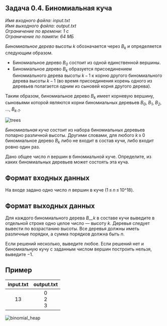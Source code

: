 
## Задача 0.4. Биномиальная куча

*Имя входного файла:  input.txt  
Имя выходного файла:  output.txt  
Ограничение по времени: 1 с  
Ограничение по памяти: 64 МБ*  

_Биномиальное дерево_  высоты _k_  обозначается через _B<sub>k</sub>_  и определяется следующим образом.

-   Биномиальное дерево _B<sub>0</sub>_  состоит из одной единственной вершины.
-   Биномиальное дерево _B<sub>k</sub>_  образуется присоединением биномиального дерева высоты  _k_ − 1  к корню другого биномиального дерева высоты  _k_ − 1  (во время присоединения корень одного из деревьев полагается одним из сыновей корня другого дерева).

Таким образом, биномиальное дерево _B<sub>k</sub>_  имеет корневую вершину, сыновьями которой являются корни биномиальных деревьев  _B<sub>0</sub>_,  _B<sub>1</sub>_,  _B<sub>2</sub>_, …,  _B<sub>k-1</sub>_.

![trees](https://acm.bsu.by/courses/187/problems/3562/trees.png)

_Биномиальная куча_  состоит из набора биномиальных деревьев попарно различной высоты. Другими словами, для любого  _k_ ≥ 0  биномиальное дерево  _B<sub>k</sub>_  либо не входит в состав кучи, либо входит ровно один раз.

Дано общее число _n_  вершин в биномиальной куче. Определите, из каких биномиальных деревьев может состоять эта куча.

## Формат входных данных

На входе задано одно число _n_  вершин в куче (1 ≤ _n_ ≤ 10^18).

## Формат выходных данных

Для каждого биномиального дерева  _B__k_  в составе кучи выведите в отдельной строке одно целое число — высоту _k_. Деревья следует вывести по возрастанию высоты. Все деревья должны иметь различные порядки, а сумма порядков должна быть _n_.

Если решений несколько, выведите любое. Если решений нет и биномиальную кучу с заданным числом вершин построить нельзя, выведите −1.

## Пример


| input.txt |  output.txt |
|:---------:|:-----------:|
| 13        | 0<br>2<br>3 |

![binomial_heap](https://acm.bsu.by/courses/187/problems/3562/Binomial-heap-13.png)
